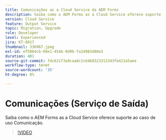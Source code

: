 ```yaml
---
title: Comunicações as a Cloud Service da AEM Forms
description: Saiba como o AEM Forms as a Cloud Service oferece suporte ao caso de uso de comunicações.
version: Cloud Service
feature: Output Service
topic: Migration, Upgrade
role: Developer
level: Experienced
jira: KT-8917
thumbnail: 336967.jpeg
exl-id: ef5864cb-69e1-454b-9d9b-fa14983d80e3
duration: 401
source-git-commit: f4c621f3a9caa8c2c64b8323312343fe421a5aee
workflow-type: tm+mt
source-wordcount: '35'
ht-degree: 0%

---
```


# Comunicações (Serviço de Saída)

Saiba como o AEM Forms as a Cloud Service oferece suporte ao caso de uso Comunicação.

>[!VIDEO](https://video.tv.adobe.com/v/336967?quality=12&learn=on)
